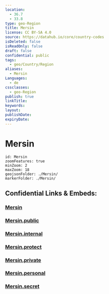 ```yaml
---
location:
  - 36.7
  - 33.8
type: geo-Region
title: Mersin
license: CC BY-SA 4.0
source: https://datahub.io/core/country-codes
isDeleted: false
isReadOnly: false
draft: false
confidential: public
tags:
  - geo/Country/Region
aliases:
  - Mersin
Languages:
  - de
cssclasses:
  - geo-Region
publish: true
linkTitle:
keywords:
layout:
publishDate:
expiryDate:
---
```


# Mersin

```leaflet
id: Mersin
zoomFeatures: true 
minZoom: 2 
maxZoom: 18
geojsonFolder: ./Mersin/
markerFolder: ./Mersin/
```


## Confidential Links & Embeds: 

### [Mersin](/_Standards/Earth/Continent/Europe/Europe~East/Turkey/Provinces~Turkey/Mersin.md) 

### [Mersin.public](/_public/Earth/Continent/Europe/Europe~East/Turkey/Provinces~Turkey/Mersin.public.md) 

### [Mersin.internal](/_internal/Earth/Continent/Europe/Europe~East/Turkey/Provinces~Turkey/Mersin.internal.md) 

### [Mersin.protect](/_protect/Earth/Continent/Europe/Europe~East/Turkey/Provinces~Turkey/Mersin.protect.md) 

### [Mersin.private](/_private/Earth/Continent/Europe/Europe~East/Turkey/Provinces~Turkey/Mersin.private.md) 

### [Mersin.personal](/_personal/Earth/Continent/Europe/Europe~East/Turkey/Provinces~Turkey/Mersin.personal.md) 

### [Mersin.secret](/_secret/Earth/Continent/Europe/Europe~East/Turkey/Provinces~Turkey/Mersin.secret.md)

